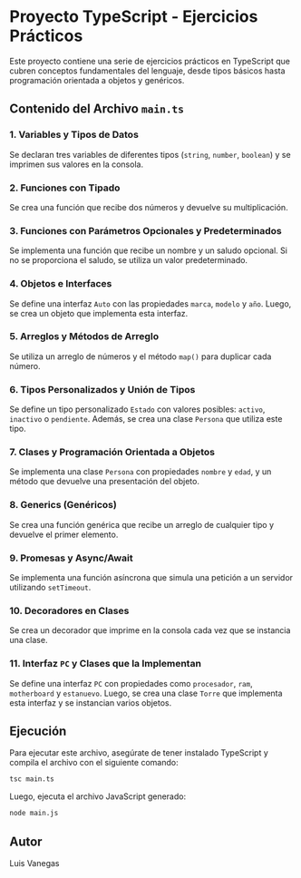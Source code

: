 # Proyecto TypeScript - Ejercicios Prácticos

Este proyecto contiene una serie de ejercicios prácticos en TypeScript que cubren conceptos fundamentales del lenguaje, desde tipos básicos hasta programación orientada a objetos y genéricos.

## Contenido del Archivo `main.ts`

### 1. Variables y Tipos de Datos
Se declaran tres variables de diferentes tipos (`string`, `number`, `boolean`) y se imprimen sus valores en la consola.

### 2. Funciones con Tipado
Se crea una función que recibe dos números y devuelve su multiplicación.

### 3. Funciones con Parámetros Opcionales y Predeterminados
Se implementa una función que recibe un nombre y un saludo opcional. Si no se proporciona el saludo, se utiliza un valor predeterminado.

### 4. Objetos e Interfaces
Se define una interfaz `Auto` con las propiedades `marca`, `modelo` y `año`. Luego, se crea un objeto que implementa esta interfaz.

### 5. Arreglos y Métodos de Arreglo
Se utiliza un arreglo de números y el método `map()` para duplicar cada número.

### 6. Tipos Personalizados y Unión de Tipos
Se define un tipo personalizado `Estado` con valores posibles: `activo`, `inactivo` o `pendiente`. Además, se crea una clase `Persona` que utiliza este tipo.

### 7. Clases y Programación Orientada a Objetos
Se implementa una clase `Persona` con propiedades `nombre` y `edad`, y un método que devuelve una presentación del objeto.

### 8. Generics (Genéricos)
Se crea una función genérica que recibe un arreglo de cualquier tipo y devuelve el primer elemento.

### 9. Promesas y Async/Await
Se implementa una función asíncrona que simula una petición a un servidor utilizando `setTimeout`.

### 10. Decoradores en Clases
Se crea un decorador que imprime en la consola cada vez que se instancia una clase.

### 11. Interfaz `PC` y Clases que la Implementan
Se define una interfaz `PC` con propiedades como `procesador`, `ram`, `motherboard` y `estanuevo`. Luego, se crea una clase `Torre` que implementa esta interfaz y se instancian varios objetos.

## Ejecución
Para ejecutar este archivo, asegúrate de tener instalado TypeScript y compila el archivo con el siguiente comando:

```bash
tsc main.ts
```

Luego, ejecuta el archivo JavaScript generado:

```bash
node main.js
```

## Autor
Luis Vanegas
